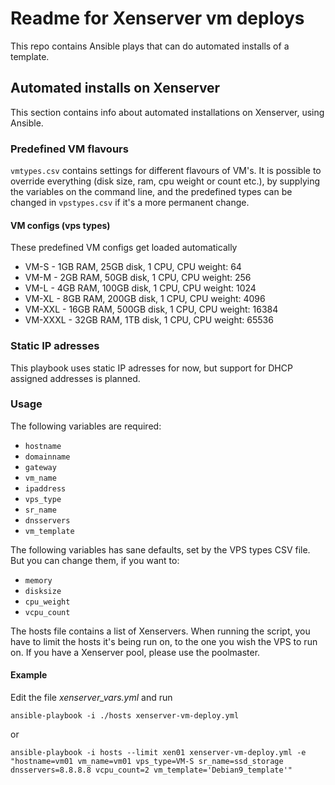# Readme for Xenserver vm deploys

This repo contains Ansible plays that can do automated installs of a template.

## Automated installs on Xenserver

This section contains info about automated installations on Xenserver, using Ansible.

### Predefined VM flavours

`vmtypes.csv` contains settings for different flavours of VM's. It is possible
to override everything (disk size, ram, cpu weight or count etc.), by
supplying the variables on the command line, and the predefined types can be
changed in `vpstypes.csv` if it's a more permanent change.

#### VM configs (vps types)

These predefined VM configs get loaded automatically

- VM-S - 1GB RAM, 25GB disk, 1 CPU, CPU weight: 64
- VM-M - 2GB RAM, 50GB disk, 1 CPU, CPU weight: 256
- VM-L - 4GB RAM, 100GB disk, 1 CPU, CPU weight: 1024
- VM-XL - 8GB RAM, 200GB disk, 1 CPU, CPU weight: 4096
- VM-XXL - 16GB RAM, 500GB disk, 1 CPU, CPU weight: 16384
- VM-XXXL - 32GB RAM, 1TB disk, 1 CPU, CPU weight: 65536

### Static IP adresses

This playbook uses static IP adresses for now, but support for DHCP assigned
addresses is planned.

### Usage

The following variables are required:

- `hostname`
- `domainname`
- `gateway`
- `vm_name`
- `ipaddress`
- `vps_type`
- `sr_name`
- `dnsservers`
- `vm_template`

The following variables has sane defaults, set by the VPS types CSV
file. But you can change them, if you want to:

- `memory`
- `disksize`
- `cpu_weight`
- `vcpu_count`

The hosts file contains a list of Xenservers. When running the script, you have
to limit the hosts it's being run on, to the one you wish the VPS to run on. If
you have a Xenserver pool, please use the poolmaster.

#### Example

Edit the file *xenserver_vars.yml* and run

`ansible-playbook -i ./hosts xenserver-vm-deploy.yml`

or

`ansible-playbook -i hosts --limit xen01 xenserver-vm-deploy.yml -e
"hostname=vm01 vm_name=vm01 vps_type=VM-S sr_name=ssd_storage dnsservers=8.8.8.8
vcpu_count=2 vm_template='Debian9_template'"`
